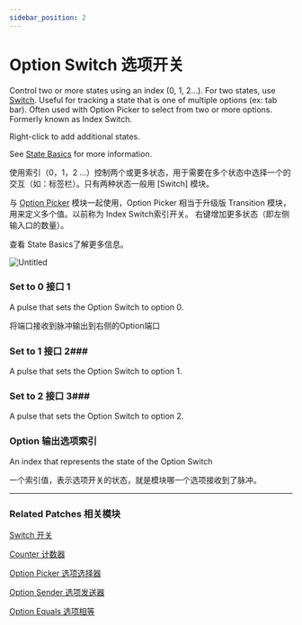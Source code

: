 ```yaml
---
sidebar_position: 2
---
```


# Option Switch 选项开关

Control two or more states using an index (0, 1, 2…). For two states, use [Switch](https://origami.design/documentation/patches/builtin.switch.html). Useful for tracking a state that is one of multiple options (ex: tab bar). Often used with Option Picker to select from two or more options. Formerly known as Index Switch.

Right-click to add additional states.

See [State Basics](https://www.notion.so/States-f6b16f4ab5014bbabfa37251885c1d09) for more information.

使用索引（0，1，2 ...）控制两个或更多状态，用于需要在多个状态中选择一个的交互（如：标签栏）。只有两种状态一般用 [Switch] 模块。

与 [Option Picker](https://www.notion.so/Option-Picker-26fa02ba463b47be8b9c4098357d5dfb) 模块一起使用，Option Picker 相当于升级版 Transition 模块，用来定义多个值。以前称为 Index Switch索引开关。 右键增加更多状态（即左侧输入口的数量）。

查看  State Basics了解更多信息。

![Untitled](https://s3.us-west-2.amazonaws.com/secure.notion-static.com/c84c92d2-ce0c-440e-b8ff-f050c9e3edb7/Untitled.png?X-Amz-Algorithm=AWS4-HMAC-SHA256&X-Amz-Content-Sha256=UNSIGNED-PAYLOAD&X-Amz-Credential=AKIAT73L2G45EIPT3X45%2F20220602%2Fus-west-2%2Fs3%2Faws4_request&X-Amz-Date=20220602T181514Z&X-Amz-Expires=86400&X-Amz-Signature=c203ef53041e85ba8b6014a0c73c312c9b5ed4fde5e0a5226c7a0ed1cfc4a298&X-Amz-SignedHeaders=host&response-content-disposition=filename%20%3D%22Untitled.png%22&x-id=GetObject)

### Set to 0 接口 1

A pulse that sets the Option Switch to option 0.

将端口接收到脉冲输出到右侧的Option端口

### Set to 1 接口 2### 

A pulse that sets the Option Switch to option 1.

### Set to 2 接口 3### 

A pulse that sets the Option Switch to option 2.

### Option 输出选项索引

An index that represents the state of the Option Switch

一个索引值，表示选项开关的状态，就是模块哪一个选项接收到了脉冲。

------

### Related Patches 相关模块

[Switch 开关](https://www.notion.so/Switch-bd684625ec8b4aaa9ff9b5ae3e396e86)

[Counter 计数器](https://www.notion.so/Counter-d206f21658ca469e9d7dd2ccf80c8001)

[Option Picker 选项选择器](https://www.notion.so/Option-Picker-26fa02ba463b47be8b9c4098357d5dfb)

[Option Sender 选项发送器](https://www.notion.so/Option-Sender-d36296ca4f44472094031e55ef7546ce)

[Option Equals 选项相等](https://www.notion.so/Option-Equals-638d7c82510948fbbdba0bbd8a18ba7f)
